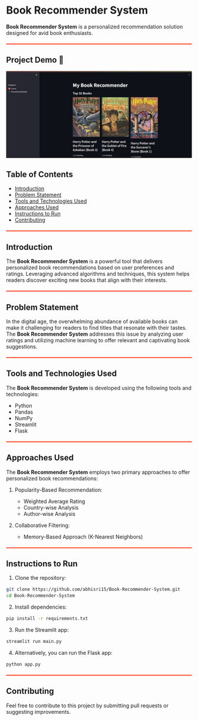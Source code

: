 # Book Recommender System

**Book Recommender System** is a personalized recommendation solution designed for avid book enthusiasts.

<hr style="border: 1px solid #ff6347; background-color: #ff6347; height: 1px; margin-top: 20px; margin-bottom: 20px;">

## Project Demo 🎥

![Demo GIF](gif.gif)

## Table of Contents
- [Introduction](#introduction)
- [Problem Statement](#problem-statement)
- [Tools and Technologies Used](#tools-and-technologies-used)
- [Approaches Used](#approaches-used)
- [Instructions to Run](#instructions-to-run)
- [Contributing](#contributing)

<hr style="border: 1px solid #ff6347; background-color: #ff6347; height: 1px; margin-top: 20px; margin-bottom: 20px;">

## Introduction

The **Book Recommender System** is a powerful tool that delivers personalized book recommendations based on user preferences and ratings. Leveraging advanced algorithms and techniques, this system helps readers discover exciting new books that align with their interests.

<hr style="border: 1px solid #ff6347; background-color: #ff6347; height: 1px; margin-top: 20px; margin-bottom: 20px;">

## Problem Statement

In the digital age, the overwhelming abundance of available books can make it challenging for readers to find titles that resonate with their tastes. The **Book Recommender System** addresses this issue by analyzing user ratings and utilizing machine learning to offer relevant and captivating book suggestions.

<hr style="border: 1px solid #ff6347; background-color: #ff6347; height: 1px; margin-top: 20px; margin-bottom: 20px;">

## Tools and Technologies Used

The **Book Recommender System** is developed using the following tools and technologies:

- Python
- Pandas
- NumPy
- Streamlit
- Flask

<hr style="border: 1px solid #ff6347; background-color: #ff6347; height: 1px; margin-top: 20px; margin-bottom: 20px;">

## Approaches Used

The **Book Recommender System** employs two primary approaches to offer personalized book recommendations:

1. Popularity-Based Recommendation:
   - Weighted Average Rating
   - Country-wise Analysis
   - Author-wise Analysis

2. Collaborative Filtering:
   - Memory-Based Approach (K-Nearest Neighbors)

<hr style="border: 1px solid #ff6347; background-color: #ff6347; height: 1px; margin-top: 20px; margin-bottom: 20px;">

## Instructions to Run

1. Clone the repository:

```bash
git clone https://github.com/abhisri15/Book-Recommender-System.git
cd Book-Recommender-System
```

2. Install dependencies:

```bash
pip install -r requirements.txt
```

3. Run the Streamlit app:

```bash
streamlit run main.py
```

4. Alternatively, you can run the Flask app:

```bash
python app.py
```

<hr style="border: 1px solid #ff6347; background-color: #ff6347; height: 1px; margin-top: 20px; margin-bottom: 20px;">

## Contributing

Feel free to contribute to this project by submitting pull requests or suggesting improvements.
